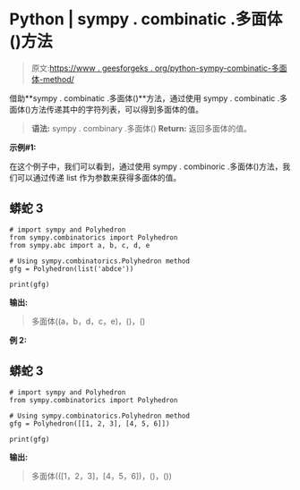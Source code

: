 # Python | sympy . combinatic .多面体()方法

> 原文:[https://www . geesforgeks . org/python-sympy-combinatic-多面体-method/](https://www.geeksforgeeks.org/python-sympy-combinatoric-polyhedron-method/)

借助**sympy . combinatic .多面体()**方法，通过使用 sympy . combinatic .多面体()方法传递其中的字符列表，可以得到多面体的值。

> **语法:**
> sympy . combinary .多面体()
> **Return:**
> 返回多面体的值。

**示例#1:**

在这个例子中，我们可以看到，通过使用 sympy . combinoric .多面体()方法，我们可以通过传递 list 作为参数来获得多面体的值。

## 蟒蛇 3

```
# import sympy and Polyhedron
from sympy.combinatorics import Polyhedron
from sympy.abc import a, b, c, d, e

# Using sympy.combinatorics.Polyhedron method
gfg = Polyhedron(list('abdce'))

print(gfg)
```

**输出:**

> 多面体((a，b，d，c，e)，()，()

**例 2:**

## 蟒蛇 3

```
# import sympy and Polyhedron
from sympy.combinatorics import Polyhedron

# Using sympy.combinatorics.Polyhedron method
gfg = Polyhedron([[1, 2, 3], [4, 5, 6]])

print(gfg)
```

**输出:**

> 多面体(([1，2，3]，[4，5，6])，()，())